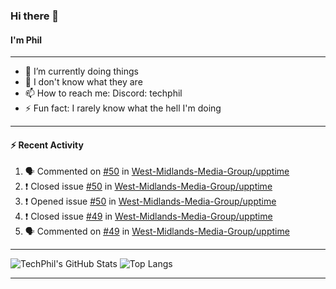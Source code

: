 ### Hi there 👋
#### I'm Phil

---

- 🔭 I’m currently doing things
- 🌱 I don't know what they are
- 📫 How to reach me: Discord: techphil
- ⚡ Fun fact: I rarely know what the hell I'm doing

---

#### ⚡ Recent Activity
<!--START_SECTION:activity-->
1. 🗣 Commented on [#50](https://github.com//West-Midlands-Media-Group/upptime/issues/50) in [West-Midlands-Media-Group/upptime](https://github.com//West-Midlands-Media-Group/upptime)
2. ❗️ Closed issue [#50](https://github.com//West-Midlands-Media-Group/upptime/issues/50) in [West-Midlands-Media-Group/upptime](https://github.com//West-Midlands-Media-Group/upptime)
3. ❗️ Opened issue [#50](https://github.com//West-Midlands-Media-Group/upptime/issues/50) in [West-Midlands-Media-Group/upptime](https://github.com//West-Midlands-Media-Group/upptime)
4. ❗️ Closed issue [#49](https://github.com//West-Midlands-Media-Group/upptime/issues/49) in [West-Midlands-Media-Group/upptime](https://github.com//West-Midlands-Media-Group/upptime)
5. 🗣 Commented on [#49](https://github.com//West-Midlands-Media-Group/upptime/issues/49) in [West-Midlands-Media-Group/upptime](https://github.com//West-Midlands-Media-Group/upptime)
<!--END_SECTION:activity-->

---

![TechPhil's GitHub Stats](https://github-readme-stats.vercel.app/api?username=techphil&count_private=true)
![Top Langs](https://github-readme-stats.vercel.app/api/top-langs/?username=techphil)

---
